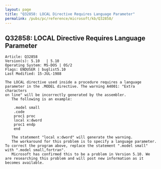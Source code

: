```yaml
---
layout: page
title: "Q32858: LOCAL Directive Requires Language Parameter"
permalink: /pubs/pc/reference/microsoft/kb/Q32858/
---
```


## Q32858: LOCAL Directive Requires Language Parameter

	Article: Q32858
	Version(s): 5.10   | 5.10
	Operating System: MS-DOS | OS/2
	Flags: ENDUSER | buglist5.10
	Last Modified: 15-JUL-1988
	
	The LOCAL directive used inside a procedure requires a language
	parameter in the .MODEL directive. The warning A4001: "Extra characters
	on line" will be incorrectly generated by the assembler.
	   The following is an example:
	
	    .model small
	    .code
	    proc1 proc
	    local x:dword
	    proc1 endp
	    end
	
	   The statement "local x:dword" will generate the warning.
	   The workaround for this problem is to specify a language parameter.
	To correct the program above, replace the statement ".model small"
	with ".model small,fortran".
	   Microsoft has confirmed this to be a problem in Version 5.10. We
	are researching this problem and will post new information as it
	becomes available.
